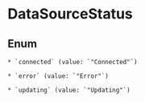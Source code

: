 
# DataSourceStatus

## Enum


    * `connected` (value: `"Connected"`)

    * `error` (value: `"Error"`)

    * `updating` (value: `"Updating"`)



